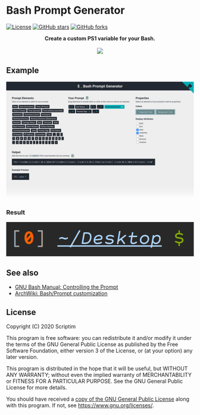 # Bash Prompt Generator

[![License](https://img.shields.io/github/license/Scriptim/bash-prompt-generator)](./LICENSE "License") [![GitHub stars](https://img.shields.io/github/stars/Scriptim/bash-prompt-generator?style=social)](https://github.com/Scriptim/bash-prompt-generator/stargazers "GitHub stars") [![GitHub forks](https://img.shields.io/github/forks/Scriptim/bash-prompt-generator?style=social)](https://github.com/Scriptim/bash-prompt-generator/fork "Fork GitHub repo")

<p align="center">
  <b>Create a custom PS1 variable for your Bash.</b>
  <br><br>
  <a align="center" href="https://scriptim.github.io/bash-prompt-generator" title="Check It Out">
    <img src="https://forthebadge.com/images/badges/check-it-out.svg">
  </a>
</p>

## Example

![Browser (Screenshot)](./img/screenshot_browser.png)

### Result

![Terminal (Screenshot)](./img/screenshot_terminal.png)

## See also

- [GNU Bash Manual: Controlling the Prompt](https://www.gnu.org/software/bash/manual/html_node/Controlling-the-Prompt.html)
- [ArchWiki: Bash/Prompt customization](https://wiki.archlinux.org/index.php/Bash/Prompt_customization)

## License

Copyright (C) 2020 Scriptim

This program is free software: you can redistribute it and/or modify it under the terms of the GNU General Public License as published by the Free Software Foundation, either version 3 of the License, or (at your option) any later version.

This program is distributed in the hope that it will be useful, but WITHOUT ANY WARRANTY; without even the implied warranty of    MERCHANTABILITY or FITNESS FOR A PARTICULAR PURPOSE.  See the GNU General Public License for more details.

You should have received a [copy of the GNU General Public License](./LICENSE) along with this program.  If not, see <https://www.gnu.org/licenses/>.
